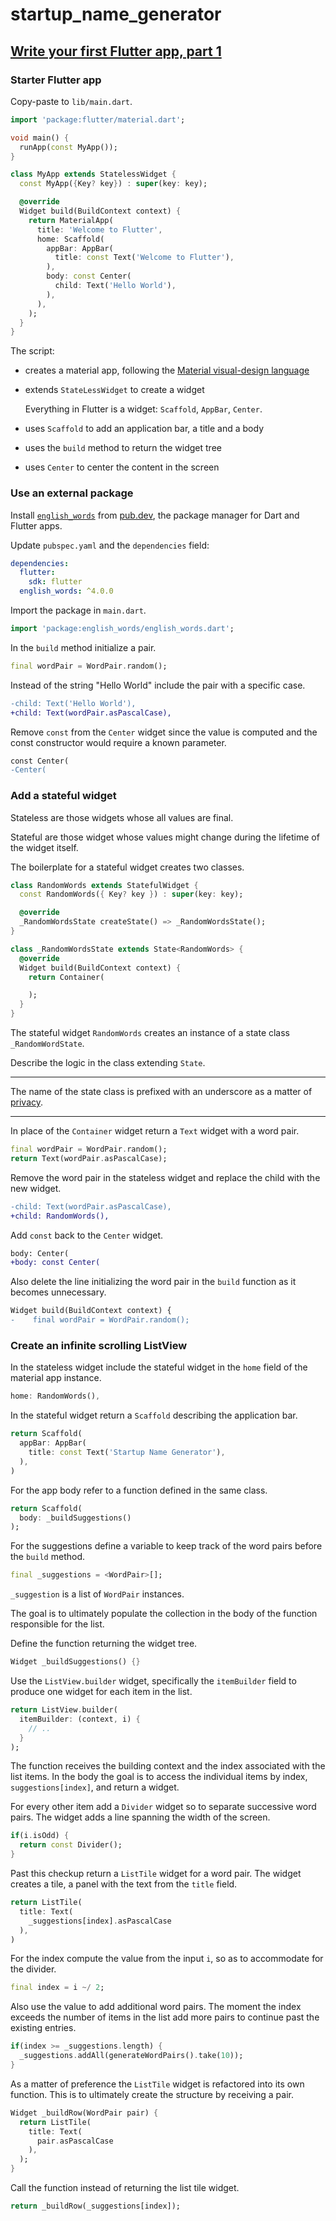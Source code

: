 # startup_name_generator

## [Write your first Flutter app, part 1](https://codelabs.developers.google.com/codelabs/first-flutter-app-pt1)


### Starter Flutter app

Copy-paste to `lib/main.dart`.

```dart
import 'package:flutter/material.dart';

void main() {
  runApp(const MyApp());
}

class MyApp extends StatelessWidget {
  const MyApp({Key? key}) : super(key: key);

  @override
  Widget build(BuildContext context) {
    return MaterialApp(
      title: 'Welcome to Flutter',
      home: Scaffold(
        appBar: AppBar(
          title: const Text('Welcome to Flutter'),
        ),
        body: const Center(
          child: Text('Hello World'),
        ),
      ),
    );
  }
}
```

The script:

- creates a material app, following the [Material visual-design language](https://material.io/design/)

- extends `StateLessWidget` to create a widget

  Everything in Flutter is a widget: `Scaffold`, `AppBar`, `Center`.

- uses `Scaffold` to add an application bar, a title and a body

- uses the `build` method to return the widget tree

- uses `Center` to center the content in the screen

### Use an external package

Install [`english_words`](https://pub.dev/packages/english_words) from [pub.dev](https://pub.dev/), the package manager for Dart and Flutter apps.

Update `pubspec.yaml` and the `dependencies` field:

```yaml
dependencies:
  flutter:
    sdk: flutter
  english_words: ^4.0.0
```

Import the package in `main.dart`.

```dart
import 'package:english_words/english_words.dart';
```

In the `build` method initialize a pair.

```dart
final wordPair = WordPair.random();
```

Instead of the string "Hello World" include the pair with a specific case.

```diff
-child: Text('Hello World'),
+child: Text(wordPair.asPascalCase),
```

Remove `const` from the `Center` widget since the value is computed and the const constructor would require a known parameter.

```diff
const Center(
-Center(
```

### Add a stateful widget

Stateless are those widgets whose all values are final.

Stateful are those widget whose values might change during the lifetime of the widget itself.

The boilerplate for a stateful widget creates two classes.

```dart
class RandomWords extends StatefulWidget {
  const RandomWords({ Key? key }) : super(key: key);

  @override
  _RandomWordsState createState() => _RandomWordsState();
}

class _RandomWordsState extends State<RandomWords> {
  @override
  Widget build(BuildContext context) {
    return Container(

    );
  }
}
```

The stateful widget `RandomWords` creates an instance of a state class `_RandomWordState`.

Describe the logic in the class extending `State`.

---

The name of the state class is prefixed with an underscore as a matter of [privacy](https://dart.dev/guides/language/language-tour#libraries-and-visibility).

---

In place of the `Container` widget return a `Text` widget with a word pair.

```dart
final wordPair = WordPair.random();
return Text(wordPair.asPascalCase);
```

Remove the word pair in the stateless widget and replace the child with the new widget.

```diff
-child: Text(wordPair.asPascalCase),
+child: RandomWords(),
```

Add `const` back to the `Center` widget.

```diff
body: Center(
+body: const Center(
```

Also delete the line initializing the word pair in the `build` function as it becomes unnecessary.

```diff
Widget build(BuildContext context) {
-    final wordPair = WordPair.random();
```

### Create an infinite scrolling ListView

In the stateless widget include the stateful widget in the `home` field of the material app instance.

```dart
home: RandomWords(),
```

In the stateful widget return a `Scaffold` describing the application bar.

```dart
return Scaffold(
  appBar: AppBar(
    title: const Text('Startup Name Generator'),
  ),
)
```

For the app body refer to a function defined in the same class.

```dart
return Scaffold(
  body: _buildSuggestions()
);
```

For the suggestions define a variable to keep track of the word pairs before the `build` method.

```dart
final _suggestions = <WordPair>[];
```

`_suggestion` is a list of `WordPair` instances.

The goal is to ultimately populate the collection in the body of the function responsible for the list.

Define the function returning the widget tree.

```dart
Widget _buildSuggestions() {}
```

Use the `ListView.builder` widget, specifically the `itemBuilder` field to produce one widget for each item in the list.

```dart
return ListView.builder(
  itemBuilder: (context, i) {
    // ..
  }
);
```

The function receives the building context and the index associated with the list items. In the body the goal is to access the individual items by index, `suggestions[index]`, and return a widget.

For every other item add a `Divider` widget so to separate successive word pairs. The widget adds a line spanning the width of the screen.

```dart
if(i.isOdd) {
  return const Divider();
}
```

Past this checkup return a `ListTile` widget for a word pair. The widget creates a tile, a panel with the text from the `title` field.

```dart
return ListTile(
  title: Text(
    _suggestions[index].asPascalCase
  ),
)
```

For the index compute the value from the input `i`, so as to accommodate for the divider.

```dart
final index = i ~/ 2;
```

Also use the value to add additional word pairs. The moment the index exceeds the number of items in the list add more pairs to continue past the existing entries.

```dart
if(index >= _suggestions.length) {
  _suggestions.addAll(generateWordPairs().take(10));
}
```

As a matter of preference the `ListTile` widget is refactored into its own function. This is to ultimately create the structure by receiving a pair.

```dart
Widget _buildRow(WordPair pair) {
  return ListTile(
    title: Text(
      pair.asPascalCase
    ),
  );
}
```


Call the function instead of returning the list tile widget.

```dart
return _buildRow(_suggestions[index]);
```


